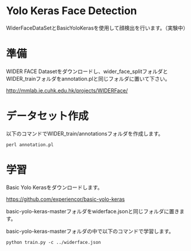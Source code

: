 # Yolo Keras Face Detection

WiderFaceDataSetとBasicYoloKerasを使用して顔検出を行います。（実験中）

# 準備

WIDER FACE Datasetをダウンロードし、wider_face_splitフォルダとWIDER_trainフォルダをannotation.plと同じフォルダに置いて下さい。

http://mmlab.ie.cuhk.edu.hk/projects/WIDERFace/
# データセット作成

以下のコマンドでWIDER_train/annotationsフォルダを作成します。

`perl annotation.pl`

# 学習

Basic Yolo Kerasをダウンロードします。

https://github.com/experiencor/basic-yolo-keras

basic-yolo-keras-masterフォルダをwiderface.jsonと同じフォルダに置きます。

basic-yolo-keras-masterフォルダの中で以下のコマンドで学習します。

`python train.py -c ../widerface.json`
